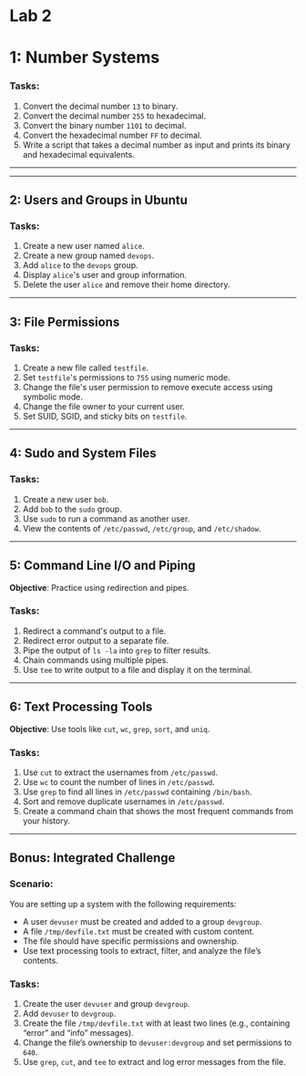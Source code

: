 # Lab 2

# 1: Number Systems

### Tasks:

1. Convert the decimal number `13` to binary.
2. Convert the decimal number `255` to hexadecimal.
3. Convert the binary number `1101` to decimal.
4. Convert the hexadecimal number `FF` to decimal.
5. Write a script that takes a decimal number as input and prints its binary and hexadecimal equivalents.

---

---
## 2: Users and Groups in Ubuntu

### Tasks:

1. Create a new user named `alice`.
2. Create a new group named `devops`.
3. Add `alice` to the `devops` group.
4. Display `alice`'s user and group information.
5. Delete the user `alice` and remove their home directory.

---

## 3: File Permissions

### Tasks:

1. Create a new file called `testfile`.
2. Set `testfile`'s permissions to `755` using numeric mode.
3. Change the file's user permission to remove execute access using symbolic mode.
4. Change the file owner to your current user.
5. Set SUID, SGID, and sticky bits on `testfile`.

---

## 4: Sudo and System Files

### Tasks:

1. Create a new user `bob`.
2. Add `bob` to the `sudo` group.
3. Use `sudo` to run a command as another user.
4. View the contents of `/etc/passwd`, `/etc/group`, and `/etc/shadow`.

---

## 5: Command Line I/O and Piping

**Objective**: Practice using redirection and pipes.

### Tasks:

1. Redirect a command's output to a file.
2. Redirect error output to a separate file.
3. Pipe the output of `ls -la` into `grep` to filter results.
4. Chain commands using multiple pipes.
5. Use `tee` to write output to a file and display it on the terminal.

---

##  6: Text Processing Tools

**Objective**: Use tools like `cut`, `wc`, `grep`, `sort`, and `uniq`.

### Tasks:

1. Use `cut` to extract the usernames from `/etc/passwd`.
2. Use `wc` to count the number of lines in `/etc/passwd`.
3. Use `grep` to find all lines in `/etc/passwd` containing `/bin/bash`.
4. Sort and remove duplicate usernames in `/etc/passwd`.
5. Create a command chain that shows the most frequent commands from your history.

---

## Bonus: Integrated Challenge 

### Scenario:

You are setting up a system with the following requirements:
- A user `devuser` must be created and added to a group `devgroup`.
- A file `/tmp/devfile.txt` must be created with custom content.
- The file should have specific permissions and ownership.
- Use text processing tools to extract, filter, and analyze the file’s contents.

### Tasks:

1. Create the user `devuser` and group `devgroup`.
2. Add `devuser` to `devgroup`.
3. Create the file `/tmp/devfile.txt` with at least two lines (e.g., containing “error” and “info” messages).
4. Change the file’s ownership to `devuser:devgroup` and set permissions to `640`.
5. Use `grep`, `cut`, and `tee` to extract and log error messages from the file.
